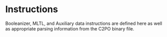 # Instructions

Booleanizer, MLTL, and Auxiliary data instructions are defined here as well as appropriate parsing information from the C2PO binary file.